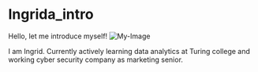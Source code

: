 # Ingrida_intro
Hello, let me introduce myself!
<picture>
 <source media="(prefers-color-scheme: dark)" srcset="[YOUR-DARKMODE-IMAGE](https://scontent-fra3-1.xx.fbcdn.net/v/t1.6435-9/197818777_10208795880571016_3652257897081061825_n.jpg?_nc_cat=108&ccb=1-7&_nc_sid=1d70fc&_nc_ohc=DjTtY05m1lAQ7kNvgEpzuwZ&_nc_ht=scontent-fra3-1.xx&oh=00_AYDRgroz75qat3swHqb3f4HFtTqEFTXS8BX9sMpGARXFjQ&oe=66A471B6)">
 <source media="(prefers-color-scheme: light)" srcset="[YOUR-LIGHTMODE-IMAGE](https://scontent-fra3-1.xx.fbcdn.net/v/t1.6435-9/197818777_10208795880571016_3652257897081061825_n.jpg?_nc_cat=108&ccb=1-7&_nc_sid=1d70fc&_nc_ohc=DjTtY05m1lAQ7kNvgEpzuwZ&_nc_ht=scontent-fra3-1.xx&oh=00_AYDRgroz75qat3swHqb3f4HFtTqEFTXS8BX9sMpGARXFjQ&oe=66A471B6)">
 <img alt="My-Image" src="[YOUR-DEFAULT-IMAGE](https://scontent-fra3-1.xx.fbcdn.net/v/t1.6435-9/197818777_10208795880571016_3652257897081061825_n.jpg?_nc_cat=108&ccb=1-7&_nc_sid=1d70fc&_nc_ohc=DjTtY05m1lAQ7kNvgEpzuwZ&_nc_ht=scontent-fra3-1.xx&oh=00_AYDRgroz75qat3swHqb3f4HFtTqEFTXS8BX9sMpGARXFjQ&oe=66A471B6)">
</picture>

I am Ingrid. Currently actively learning data analytics at Turing college and working cyber security company as marketing senior.
